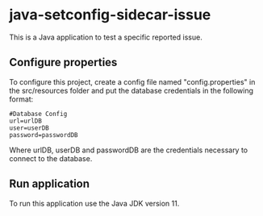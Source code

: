 # java-setconfig-sidecar-issue
This is a Java application to test a specific reported issue.

## Configure properties
To configure this project, create a config file named "config.properties" in the src/resources folder and put the database credentials in the following format:

```
#Database Config
url=urlDB
user=userDB
password=passwordDB
```

Where urlDB, userDB and passwordDB are the credentials necessary to connect to the database.

## Run application
To run this application use the Java JDK version 11.